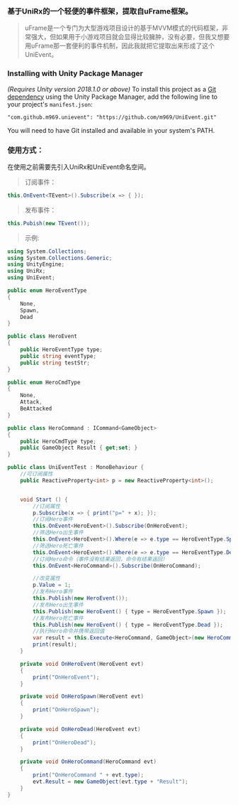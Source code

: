 ### 基于UniRx的一个轻便的事件框架，提取自uFrame框架。

>uFrame是一个专门为大型游戏项目设计的基于MVVM模式的代码框架，非常强大，但如果用于小游戏项目就会显得比较臃肿，没有必要，但我又想要用uFrame那一套便利的事件机制，因此我就把它提取出来形成了这个UniEvent。

### Installing with Unity Package Manager
*(Requires Unity version 2018.1.0  or above)*
To install this project as a [Git dependency](https://docs.unity3d.com/Manual/upm-git.html) using the Unity Package Manager,
add the following line to your project's `manifest.json`:
```
"com.github.m969.unievent": "https://github.com/m969/UniEvent.git"
```
You will need to have Git installed and available in your system's PATH.

### 使用方式：
在使用之前需要先引入UniRx和UniEvent命名空间。

>订阅事件：
```c#
this.OnEvent<TEvent>().Subscribe(x => { });
```
>发布事件：
```c#
this.Pubish(new TEvent());
```

>示例:
```c#
using System.Collections;
using System.Collections.Generic;
using UnityEngine;
using UniRx;
using UniEvent;

public enum HeroEventType
{
    None,
    Spawn,
    Dead
}

public class HeroEvent
{
    public HeroEventType type;
    public string eventType;
    public string testStr;
}

public enum HeroCmdType
{
    None,
    Attack,
    BeAttacked
}

public class HeroCommand : ICommand<GameObject>
{
    public HeroCmdType type;
    public GameObject Result { get;set; }
}

public class UniEventTest : MonoBehaviour {
    //可订阅属性
    public ReactiveProperty<int> p = new ReactiveProperty<int>();


	void Start () {
        //订阅属性
        p.Subscribe(x => { print("p=" + x); });
        //订阅Hero事件
        this.OnEvent<HeroEvent>().Subscribe(OnHeroEvent);
        //筛选Hero出生事件
        this.OnEvent<HeroEvent>().Where(e => e.type == HeroEventType.Spawn).Subscribe(OnHeroSpawn);
        //筛选Hero死亡事件
        this.OnEvent<HeroEvent>().Where(e => e.type == HeroEventType.Dead).Subscribe(OnHeroDead);
        //订阅Hero命令（事件没有结果返回，命令有结果返回）
        this.OnEvent<HeroCommand>().Subscribe(OnHeroCommand);

        //改变属性
        p.Value = 1;
        //发布Hero事件
        this.Publish(new HeroEvent());
        //发布Hero出生事件
        this.Publish(new HeroEvent() { type = HeroEventType.Spawn });
        //发布Hero死亡事件
        this.Publish(new HeroEvent() { type = HeroEventType.Dead });
        //执行Hero命令并携带返回值
        var result = this.Execute<HeroCommand, GameObject>(new HeroCommand() { type = HeroCmdType.Attack });
        print(result);
    }

    private void OnHeroEvent(HeroEvent evt)
    {
        print("OnHeroEvent");
    }

    private void OnHeroSpawn(HeroEvent evt)
    {
        print("OnHeroSpawn");
    }

    private void OnHeroDead(HeroEvent evt)
    {
        print("OnHeroDead");
    }

    private void OnHeroCommand(HeroCommand evt)
    {
        print("OnHeroCommand " + evt.type);
        evt.Result = new GameObject(evt.type + "Result");
    }
}

```
